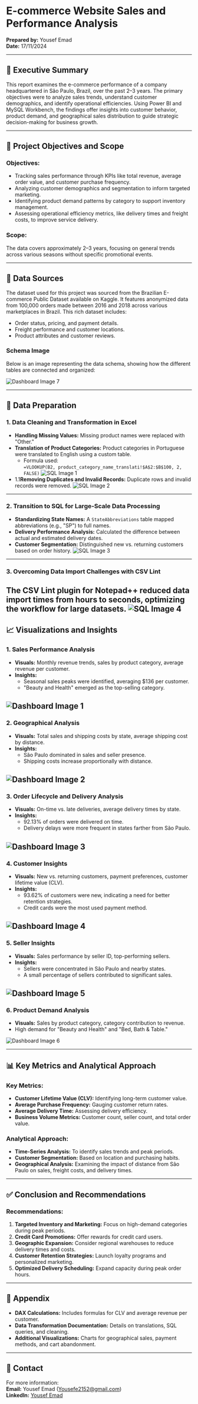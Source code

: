 # E-commerce Website Sales and Performance Analysis

**Prepared by:** Yousef Emad  
**Date:** 17/11/2024  

---

## 📝 Executive Summary

This report examines the e-commerce performance of a company headquartered in São Paulo, Brazil, over the past 2–3 years. The primary objectives were to analyze sales trends, understand customer demographics, and identify operational efficiencies. Using Power BI and MySQL Workbench, the findings offer insights into customer behavior, product demand, and geographical sales distribution to guide strategic decision-making for business growth.

---

## 🎯 Project Objectives and Scope

### Objectives:
- Tracking sales performance through KPIs like total revenue, average order value, and customer purchase frequency.
- Analyzing customer demographics and segmentation to inform targeted marketing.
- Identifying product demand patterns by category to support inventory management.
- Assessing operational efficiency metrics, like delivery times and freight costs, to improve service delivery.

### Scope:
The data covers approximately 2–3 years, focusing on general trends across various seasons without specific promotional events.

---

## 📂 Data Sources

The dataset used for this project was sourced from the Brazilian E-commerce Public Dataset available on Kaggle. It features anonymized data from 100,000 orders made between 2016 and 2018 across various marketplaces in Brazil. This rich dataset includes:
- Order status, pricing, and payment details.
- Freight performance and customer locations.
- Product attributes and customer reviews.
### Schema Image

Below is an image representing the data schema, showing how the different tables are connected and organized:

![Dashboard Image 7](Dashboard/7.jpg)

---

## 📂 Data Preparation

### 1. **Data Cleaning and Transformation in Excel**
- **Handling Missing Values:** Missing product names were replaced with "Other."
- **Translation of Product Categories:** Product categories in Portuguese were translated to English using a custom table.
  - Formula used:  
    `=VLOOKUP(B2, product_category_name_translati!$A$2:$B$100, 2, FALSE)`
![SQL Image 1](Dashboard/sql1.png)
- 1.1**Removing Duplicates and Invalid Records:** Duplicate rows and invalid records were removed.
![SQL Image 2](Dashboard/sql2.png)
---
### 2. **Transition to SQL for Large-Scale Data Processing**
- **Standardizing State Names:** A `StateAbbreviations` table mapped abbreviations (e.g., "SP") to full names.
- **Delivery Performance Analysis:** Calculated the difference between actual and estimated delivery dates.
- **Customer Segmentation:** Distinguished new vs. returning customers based on order history.
![SQL Image 3](Dashboard/sql3.png)
---
### 3. **Overcoming Data Import Challenges with CSV Lint**
The CSV Lint plugin for Notepad++ reduced data import times from hours to seconds, optimizing the workflow for large datasets.
![SQL Image 4](Dashboard/sql4.png)
---

## 📈 Visualizations and Insights

### 1. **Sales Performance Analysis**

- **Visuals:** Monthly revenue trends, sales by product category, average revenue per customer.
- **Insights:**
  - Seasonal sales peaks were identified, averaging $136 per customer.
  - "Beauty and Health" emerged as the top-selling category.

![Dashboard Image 1](Dashboard/1.jpg)
---
### 2. **Geographical Analysis**

- **Visuals:** Total sales and shipping costs by state, average shipping cost by distance.
- **Insights:**
  - São Paulo dominated in sales and seller presence.
  - Shipping costs increase proportionally with distance.

![Dashboard Image 2](Dashboard/2.jpg)
---
### 3. **Order Lifecycle and Delivery Analysis**

- **Visuals:** On-time vs. late deliveries, average delivery times by state.
- **Insights:**
  - 92.13% of orders were delivered on time.
  - Delivery delays were more frequent in states farther from São Paulo.

![Dashboard Image 3](Dashboard/3.jpg)
---
### 4. **Customer Insights**

- **Visuals:** New vs. returning customers, payment preferences, customer lifetime value (CLV).
- **Insights:**
  - 93.62% of customers were new, indicating a need for better retention strategies.
  - Credit cards were the most used payment method.

![Dashboard Image 4](Dashboard/4.jpg)
---
### 5. **Seller Insights**

- **Visuals:** Sales performance by seller ID, top-performing sellers.
- **Insights:**
  - Sellers were concentrated in São Paulo and nearby states.
  - A small percentage of sellers contributed to significant sales.

![Dashboard Image 5](Dashboard/5.jpg)
---
### 6. **Product Demand Analysis**

- **Visuals:** Sales by product category, category contribution to revenue.
-  High demand for "Beauty and Health" and "Bed, Bath & Table."

![Dashboard Image 6](Dashboard/6.jpg)

---

## 📊 Key Metrics and Analytical Approach

### Key Metrics:
- **Customer Lifetime Value (CLV):** Identifying long-term customer value.
- **Average Purchase Frequency:** Gauging customer return rates.
- **Average Delivery Time:** Assessing delivery efficiency.
- **Business Volume Metrics:** Customer count, seller count, and total order value.

### Analytical Approach:
- **Time-Series Analysis:** To identify sales trends and peak periods.
- **Customer Segmentation:** Based on location and purchasing habits.
- **Geographical Analysis:** Examining the impact of distance from São Paulo on sales, freight costs, and delivery times.

---

## ✅ Conclusion and Recommendations

### Recommendations:
1. **Targeted Inventory and Marketing:** Focus on high-demand categories during peak periods.
2. **Credit Card Promotions:** Offer rewards for credit card users.
3. **Geographic Expansion:** Consider regional warehouses to reduce delivery times and costs.
4. **Customer Retention Strategies:** Launch loyalty programs and personalized marketing.
5. **Optimized Delivery Scheduling:** Expand capacity during peak order hours.

---

## 📂 Appendix

- **DAX Calculations:** Includes formulas for CLV and average revenue per customer.
- **Data Transformation Documentation:** Details on translations, SQL queries, and cleaning.
- **Additional Visualizations:** Charts for geographical sales, payment methods, and cart abandonment.

---

## 📧 Contact

For more information:  
**Email:** Yousef Emad ([Yousefe2152@gmail.com](mailto:Yousefe2152@gmail.com))  
**LinkedIn:** [Yousef Emad](https://www.linkedin.com/in/yousef-emad-abdelrhman-elkhoudairy)
